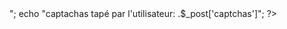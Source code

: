 <?php
echo "<img src='script-captchas.php' alt='captchas'/>";
echo "captachas tapé par l'utilisateur: 
.$_post['captchas']";
?>
